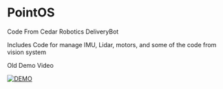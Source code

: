 # PointOS

Code From Cedar Robotics DeliveryBot

Includes Code for manage IMU, Lidar, motors, and some of the code from vision system


Old Demo Video

[![DEMO](https://img.youtube.com/vi/kHXX57GM5ls/0.jpg)](https://www.youtube.com/watch?v=kHXX57GM5ls)
